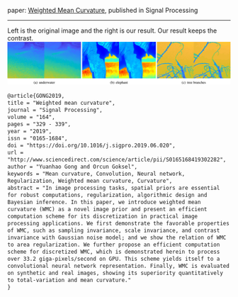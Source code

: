 paper: <a href="https://doi.org/10.1016/j.sigpro.2019.06.020" target="_blank">Weighted Mean Curvature</a>, published in Signal Processing

***
Left is the original image and the right is our result. Our result keeps the contrast.
![image](images/wmc.jpg)

```text
@article{GONG2019,
title = "Weighted mean curvature",
journal = "Signal Processing",
volume = "164",
pages = "329 - 339",
year = "2019",
issn = "0165-1684",
doi = "https://doi.org/10.1016/j.sigpro.2019.06.020",
url = "http://www.sciencedirect.com/science/article/pii/S0165168419302282",
author = "Yuanhao Gong and Orcun Goksel",
keywords = "Mean curvature, Convolution, Neural network, Regularization, Weighted mean curvature, Curvature",
abstract = "In image processing tasks, spatial priors are essential for robust computations, regularization, algorithmic design and Bayesian inference. In this paper, we introduce weighted mean curvature (WMC) as a novel image prior and present an efficient computation scheme for its discretization in practical image processing applications. We first demonstrate the favorable properties of WMC, such as sampling invariance, scale invariance, and contrast invariance with Gaussian noise model; and we show the relation of WMC to area regularization. We further propose an efficient computation scheme for discretized WMC, which is demonstrated herein to process over 33.2 giga-pixels/second on GPU. This scheme yields itself to a convolutional neural network representation. Finally, WMC is evaluated on synthetic and real images, showing its superiority quantitatively to total-variation and mean curvature."
}
```

